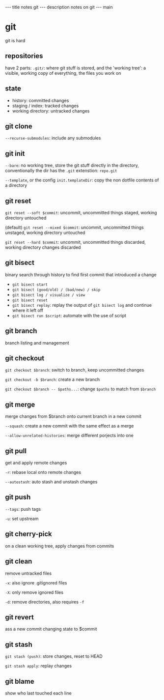 --- title
notes git
--- description
notes on git
--- main


# git

git is hard

## repositories

have 2 parts: `.git/`: where git stuff is stored,
and the 'working tree': a visible, working copy of everything, the files you work on

## state

- history: committed changes
- staging / index: tracked changes
- working directory: untracked changes

## git clone

`--recurse-submodules`: include any submodules

## git init

`--bare`: no working tree,
store the git stuff directly in the directory,
conventionally the dir has the `.git` extenstion: `repo.git`

`--template`, or the config `init.templateDir`:
copy the non dotfile contents of a directory

## git reset

`git reset --soft $commit`:
uncommit, uncommitted things staged, working directory untouched

(default) `git reset --mixed $commit`:
uncommit, uncommitted things unstaged, working directory untouched

`git reset --hard $commit`:
uncommit, uncommitted things discarded, working directory changes discarded

## git bisect

binary search through history to find first commit that introduced a change

- `git bisect start`
- `git bisect (good/old) / (bad/new) / skip`
- `git bisect log / visualize / view`
- `git bisect reset`
- `git bisect replay`: replay the output of `git bisect log` and continue where it left off
- `git bisect run $script`: automate with the use of script

## git branch

branch listing and management

## git checkout

`git checkout $branch`: switch to branch, keep uncommitted changes

`git checkout -b $branch`: create a new branch

`git checkout $branch -- $paths...`: change `$paths` to match from `$branch`

## git merge

merge changes from \$branch onto current branch in a new commit

`--squash`: create a new commit with the same effect as a merge

`--allow-unrelated-histories`: merge different porjects into one

## git pull

get and apply remote changes

`-r`: rebase local onto remote changes

`--autostash`: auto stash and unstash changes

## git push

`--tags`: push tags

`-u`: set upstream

## git cherry-pick

on a clean working tree,
apply changes from commits

## git clean

remove untracked files

`-x`: also ignore .gitignored files

`-X`: only remove ignored files

`-d`: remove directories, also requires `-f`

## git revert

ass a new commit changing state to \$commit

## git stash

`git stash (push)`: store changes, reset to HEAD

`git stash apply`: replay changes

## git blame

show who last touched each line
